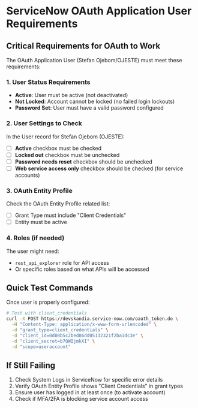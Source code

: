 # ServiceNow OAuth Application User Requirements

## Critical Requirements for OAuth to Work

The OAuth Application User (Stefan Ojebom/OJESTE) must meet these requirements:

### 1. User Status Requirements

- **Active**: User must be active (not deactivated)
- **Not Locked**: Account cannot be locked (no failed login lockouts)
- **Password Set**: User must have a valid password configured

### 2. User Settings to Check

In the User record for Stefan Ojebom (OJESTE):

- [ ] **Active** checkbox must be checked
- [ ] **Locked out** checkbox must be unchecked
- [ ] **Password needs reset** checkbox should be unchecked
- [ ] **Web service access only** checkbox should be checked (for service accounts)

### 3. OAuth Entity Profile

Check the OAuth Entity Profile related list:

- [ ] Grant Type must include "Client Credentials"
- [ ] Entity must be active

### 4. Roles (if needed)

The user might need:

- `rest_api_explorer` role for API access
- Or specific roles based on what APIs will be accessed

## Quick Test Commands

Once user is properly configured:

```bash
# Test with client_credentials
curl -X POST https://devskandia.service-now.com/oauth_token.do \
  -H "Content-Type: application/x-www-form-urlencoded" \
  -d "grant_type=client_credentials" \
  -d "client_id=0d08b5c2bed86dd05132321f2ba1dc3e" \
  -d "client_secret=b7QWIjmkXI" \
  -d "scope=useraccount"
```

## If Still Failing

1. Check System Logs in ServiceNow for specific error details
2. Verify OAuth Entity Profile shows "Client Credentials" in grant types
3. Ensure user has logged in at least once (to activate account)
4. Check if MFA/2FA is blocking service account access
